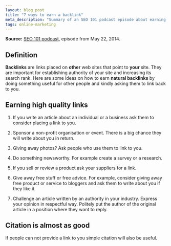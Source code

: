 ```yaml
---
layout: blog_post
title: "7 ways to earn a backlink"
meta_description: "Summary of an SEO 101 podcast episode about earning non-spammy backlinks."
tags: online-marketing
---
```


**Source:** [SEO 101 podcast](http://www2.webmasterradio.fm/seo-101/2014/how-to-obtain-links-to-your-website-through-outreach-and-link-attraction), episode from May 22, 2014.

## Definition

**Backlinks** are links placed on **other** web sites that point to **your** site. They are important for establishing authority of your site and increasing its search rank. Here are some ideas on how to earn **natural backlinks** by doing something useful for other people and kindly asking them to link back to you.

## Earning high quality links

1. If you write an article about an individual or a business ask them to consider placing a link to you.

1. Sponsor a non-profit organisation or event. There is a big chance they will write about you in return.

1. Giving away photos? Ask people who use them to link to you.

1. Do something newsworthy. For example create a survey or a research.

1. If you sell or review a product ask your suppliers for a link.

1. Give away free stuff or free advice. For example, consider giving away free product or service to bloggers and ask them to write about you if they like it.

1. Challenge an article written by an authority in your industry. Express your opinion in respectful way. Politely put the author of the original article in a position where they want to reply.

## Citation is almost as good

If people can not provide a link to you simple citation will also be useful.
